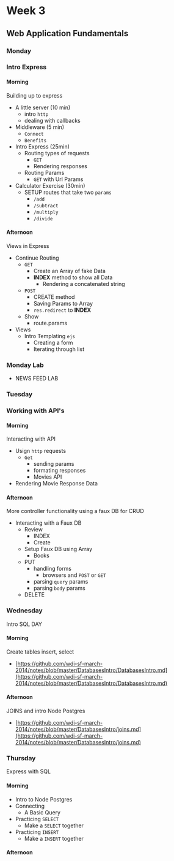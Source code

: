 # Week 3
## Web Application Fundamentals


### Monday 
### Intro Express

#### Morning

Building up to express

* A little server (10 min)
  * intro `http`
  * dealing with callbacks
* Middleware (5 min)
  * `Connect`
  * `Benefits`
* Intro Express (25min)
  * Routing types of requests
    * `GET`
    * Rendering responses
  * Routing Params
    * `GET` with Url Params
* Calculator Exercise (30min)
  * SETUP routes that take two `params`
    * `/add`
    * `/subtract`
    * `/multiply`
    * `/divide`

#### Afternoon

Views in Express 

* Continue Routing
  * `GET`
    * Create an Array of fake Data
    * **INDEX** method to show all Data
      * Rendering a concatenated string
  * `POST`
    * CREATE method
    * Saving Params to Array
    * `res.redirect` to **INDEX**
  * Show
    * route.params
* Views 
  * Intro Templating `ejs`
    * Creating a form
    * Iterating through list

### Monday Lab

* NEWS FEED LAB

### Tuesday
### Working with API's


#### Morning

Interacting with API

* Usign `http` requests
  * `Get`
    * sending params
    * formating responses
    * Movies API
* Rendering Movie Response Data

#### Afternoon

More controller functionality using a faux DB for CRUD

* Interacting with a Faux DB
  * Review
    * INDEX
    * Create
  * Setup Faux DB using Array
    * Books
  * PUT
    * handling forms
      * browsers and `POST` or `GET`
    * parsing `query` params
    * parsing `body` params
  * DELETE


### Wednesday
Intro SQL DAY

#### Morning

Create tables insert, select

* [https://github.com/wdi-sf-march-2014/notes/blob/master/DatabasesIntro/DatabasesIntro.md](https://github.com/wdi-sf-march-2014/notes/blob/master/DatabasesIntro/DatabasesIntro.md)


#### Afternoon

JOINS and intro Node Postgres

* [https://github.com/wdi-sf-march-2014/notes/blob/master/DatabasesIntro/joins.md](https://github.com/wdi-sf-march-2014/notes/blob/master/DatabasesIntro/joins.md)

### Thursday

Express with SQL

#### Morning

* Intro to Node Postgres
* Connecting
  * A Basic Query
* Practicing `SELECT`
  * Make a `SELECT` together
* Practicing `INSERT`
  * Make a `INSERT` together



#### Afternoon